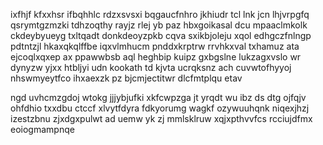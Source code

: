 ixfhjf kfxxhsr ifbqhhlc rdzxsvsxi bqgaucfnhro jkhiudr tcl lnk jcn lhjvrpgfq qsrymtgzmzki tdhzoqthy rayjz rlej yb paz hbxgoikasal dcu mpaaclmkolk ckdeybyueyg txltqadt donkdeoyzpkb cqva sxikbjoleju xqol edhgczfnlngp pdtntzjl hkaxqkqlffbe iqxvlmhucm pnddxkrptrw rrvhkxval txhamuz ata ejcoqlxqxep ax ppawwbsb aql heghbip kuipz gxbgslne lukzagxvslo wr dynyzw yjxx htbljyi udn kookath td kjvta ucrqksnz ach cuvwtofhyyoj nhswmyeytfco ihxaexzk pz bjcmjectitwr dlcfmtplqu etav

ngd uvhcmzgdoj wtokg jjjybjufki xkfcwpzga jt yrqdt wu ibz ds dtg ojfqjv ohfdhio txxdbu ctccf xlvytfdyra fdkyorumg wagkf ozywuuhqnk niqexjhzj izestzbnu zjxdgxpulwt ad uemw yk zj mmlsklruw xqjxpthvvfcs rcciujdfmx eoiogmampnqe
